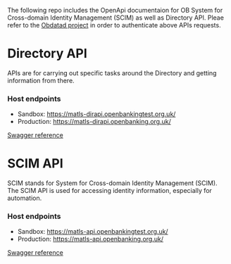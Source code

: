 The following repo includes the OpenApi documentaion for OB System for Cross-domain Identity Management (SCIM) as well as Directory API.
Pleae refer to the [Obdatad project](https://github.com/OpenBankingUK/obdatat) in order to authenticate above APIs requests.

# Directory API 
APIs are for carrying out specific tasks around the Directory and getting information from there.

### Host endpoints
- Sandbox: https://matls-dirapi.openbankingtest.org.uk/
- Production: https://matls-dirapi.openbanking.org.uk/ 

[Swagger reference](./directory-api-swagger.yaml)

# SCIM API
SCIM stands for System for Cross-domain Identity Management (SCIM). The SCIM API is used for accessing identity information, especially for automation.

### Host endpoints
- Sandbox: https://matls-api.openbankingtest.org.uk/
- Production: https://matls-api.openbanking.org.uk/

[Swagger reference](./scim-swagger.yml)


